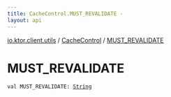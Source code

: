```yaml
---
title: CacheControl.MUST_REVALIDATE - 
layout: api
---
```


<div class='api-docs-breadcrumbs'><a href="../index.html">io.ktor.client.utils</a> / <a href="index.html">CacheControl</a> / <a href="./-m-u-s-t_-r-e-v-a-l-i-d-a-t-e.html">MUST_REVALIDATE</a></div>

# MUST_REVALIDATE

<div class="signature"><code><span class="keyword">val </span><span class="identifier">MUST_REVALIDATE</span><span class="symbol">: </span><a href="https://kotlinlang.org/api/latest/jvm/stdlib/kotlin/-string/index.html"><span class="identifier">String</span></a></code></div>
